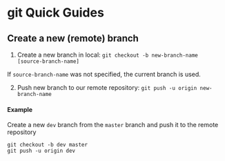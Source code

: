 # git Quick Guides

## Create a new (remote) branch

1. Create a new branch in local: `git checkout -b new-branch-name [source-branch-name]`

If `source-branch-name` was not specified, the current branch is used.

2. Push new branch to our remote repository: `git push -u origin new-branch-name`

#### Example

Create a new `dev` branch from the `master` branch and push it to the remote repository

```shell
git checkout -b dev master
git push -u origin dev
```